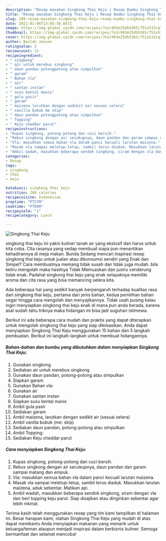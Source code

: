 ```yaml
---
description: "Resep masakan Singkong Thai Keju | Resep Bumbu Singkong Thai Keju Yang Paling Enak"
title: "Resep masakan Singkong Thai Keju | Resep Bumbu Singkong Thai Keju Yang Paling Enak"
slug: 189-resep-masakan-singkong-thai-keju-resep-bumbu-singkong-thai-keju-yang-paling-enak
date: 2021-01-06T13:05:50.047Z
image: https://img-global.cpcdn.com/recipes/7e1c993e25db5365/751x532cq70/singkong-thai-keju-foto-resep-utama.jpg
thumbnail: https://img-global.cpcdn.com/recipes/7e1c993e25db5365/751x532cq70/singkong-thai-keju-foto-resep-utama.jpg
cover: https://img-global.cpcdn.com/recipes/7e1c993e25db5365/751x532cq70/singkong-thai-keju-foto-resep-utama.jpg
author: Beulah Jensen
ratingvalue: 3
reviewcount: 15
recipeingredient:
- " singkong"
- " air untuk merebus singkong"
- " daun pandan potongpotong atau simpulkan"
- " garam"
- " Bahan vla"
- " air"
- " santan instan"
- " susu kental manis"
- " gula pasir"
- " garam"
- " maizena larutkan dengan sedikit air sesuai selera"
- " vanilla bubuk me skip"
- " daun pandan potongpotong atau simpulkan"
- " Topping"
- " Keju cheddar parut"
recipeinstructions:
- "Kupas singkong, potong-potong dan cuci bersih."
- "Rebus singkong dengan air secukupnya, daun pandan dan garam sampai matang dan empuk."
- "Vla: masukkan semua bahan vla dalam panci kecuali larutan maizena."
- "Masak vla sampai meletup-letup, sambil terus diaduk. Masukkan larutan maizena, aduk sebentar. Matikan api."
- "Ambil wadah, masukkan beberapa sendok singkong, siram dengan vla dan beri topping keju parut. Siap disajikan atau dinginkan sebentar agar lebih nikmat."
categories:
- Resep
tags:
- singkong
- thai
- keju

katakunci: singkong thai keju 
nutrition: 289 calories
recipecuisine: Indonesian
preptime: "PT27M"
cooktime: "PT60M"
recipeyield: "1"
recipecategory: Lunch

---
```



![Singkong Thai Keju](https://img-global.cpcdn.com/recipes/7e1c993e25db5365/751x532cq70/singkong-thai-keju-foto-resep-utama.jpg)


singkong thai keju ini yakni kuliner tanah air yang ekslusif dan harus untuk kita coba. Cita rasanya yang sedap membuat siapa pun menantikan kehadirannya di meja makan.
Bunda Sedang mencari inspirasi resep singkong thai keju untuk jualan atau dikonsumsi sendiri yang Enak dan Simpel? Cara membuatnya memang tidak susah dan tidak juga mudah. bila keliru mengolah maka hasilnya Tidak Memuaskan dan justru cenderung tidak enak. Padahal singkong thai keju yang enak selayaknya memiliki aroma dan cita rasa yang bisa memancing selera kita.



Ada beberapa hal yang sedikit banyak berpengaruh terhadap kualitas rasa dari singkong thai keju, pertama dari jenis bahan, kedua pemilihan bahan segar hingga cara mengolah dan menyajikannya. Tidak usah pusing kalau ingin menyiapkan singkong thai keju enak di mana pun anda berada, karena asal sudah tahu triknya maka hidangan ini bisa jadi suguhan istimewa.


Berikut ini ada beberapa cara mudah dan praktis yang dapat diterapkan untuk mengolah singkong thai keju yang siap dikreasikan. Anda dapat menyiapkan Singkong Thai Keju menggunakan 15 bahan dan 5 langkah pembuatan. Berikut ini langkah-langkah untuk membuat hidangannya.

<!--inarticleads1-->

##### Bahan-bahan dan bumbu yang dibutuhkan dalam menyiapkan Singkong Thai Keju:

1. Gunakan  singkong
1. Sediakan  air untuk merebus singkong
1. Gunakan  daun pandan, potong-potong atau simpulkan
1. Siapkan  garam
1. Gunakan  Bahan vla:
1. Gunakan  air
1. Gunakan  santan instan
1. Siapkan  susu kental manis
1. Ambil  gula pasir
1. Sediakan  garam
1. Ambil  maizena, larutkan dengan sedikit air (sesuai selera)
1. Ambil  vanilla bubuk (me: skip)
1. Sediakan  daun pandan, potong-potong atau simpulkan
1. Ambil  Topping:
1. Sediakan  Keju cheddar parut




<!--inarticleads2-->

##### Cara menyiapkan Singkong Thai Keju:

1. Kupas singkong, potong-potong dan cuci bersih.
1. Rebus singkong dengan air secukupnya, daun pandan dan garam sampai matang dan empuk.
1. Vla: masukkan semua bahan vla dalam panci kecuali larutan maizena.
1. Masak vla sampai meletup-letup, sambil terus diaduk. Masukkan larutan maizena, aduk sebentar. Matikan api.
1. Ambil wadah, masukkan beberapa sendok singkong, siram dengan vla dan beri topping keju parut. Siap disajikan atau dinginkan sebentar agar lebih nikmat.




Terima kasih telah menggunakan resep yang tim kami tampilkan di halaman ini. Besar harapan kami, olahan Singkong Thai Keju yang mudah di atas dapat membantu Anda menyiapkan makanan yang menarik untuk keluarga/teman ataupun menjadi inspirasi dalam berbisnis kuliner. Semoga bermanfaat dan selamat mencoba!
